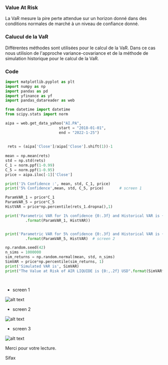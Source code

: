 ### Value At Risk

La VaR mesure la pire perte attendue sur un horizon donné dans des conditions normales de marché à un niveau de confiance donné.

### Calucul de la VaR

Différentes méthodes sont utilisées pour le calcul de la VaR. Dans ce cas nous utilision de l'approche variance-covariance et de la méthode de simulation historique pour le calcul de la VaR.

### Code

```python 
import matplotlib.pyplot as plt
import numpy as np
import pandas as pd
import yfinance as yf
import pandas_datareader as web

from datetime import datetime
from scipy.stats import norm

aipa = web.get_data_yahoo("AI.PA",
                        start = "2018-01-01",
                        end = "2022-1-25")
                        
 
 rets = (aipa['Close']/aipa['Close'].shift(1))-1
 
mean = np.mean(rets)
std = np.std(rets)
C_1 = norm.ppf(1-0.99) 
C_5 = norm.ppf(1-0.95) 
price = aipa.iloc[-1]['Close']

print('1% Confidence :', mean, std, C_1, price)
print('5% Confidence',mean, std, C_5, price)       # screen 1

ParamVAR_1 = price*C_1
ParamVAR_5 = price*C_5
HistVAR = price*np.percentile(rets_1.dropna(),1)

print('Parametric VAR for 1% confidence {0:.3f} and Historical VAR is {1:.3}'
         .format(ParamVAR_1, HistVAR))     


print('Parametric VAR for 5% confidence {0:.3f} and Historical VAR is {1:.3}'
         .format(ParamVAR_5, HistVAR)  # screen 2

np.random.seed(42)
n_sims = 1000000
sim_returns = np.random.normal(mean, std, n_sims)
SimVAR = price*np.percentile(sim_returns, 1)
print('Simulated VAR is', SimVAR)
print("The Value at Risk of AIR LIQUIDE is {0:,.2f} USD".format(SimVAR*1000000/100)) # screen 3

 
```

* screen 1

![alt text](https://i.ibb.co/937GJXt/screen-01.png)


* screen 2

![alt text](https://i.ibb.co/ctVDtXQ/screen-02.png)


* screen 3

![alt text]()


Merci pour votre lecture.

Sifax
